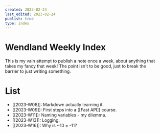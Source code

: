 ```yaml
---
created: 2023-02-24
last_edited: 2023-02-24
publish: true
type: index
---
```

# Wendland Weekly Index

This is my vain attempt to publish a note once a week, about anything that takes my fancy that week! The point isn't to be good, just to break the barrier to just writing something.

# List
- [[2023-W08]]: Markdown actually learning it.
- [[2023-W09]]: First steps into a [[Fast API]] course.
- [[2023-W11]]: Naming variables - my dilemma.
- [[2023-W13]]: Logging.
- [[2023-W16]]: Why is ~10 = -11?
